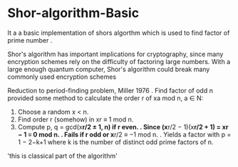 # Shor-algorithm-Basic


It a  a basic implementation of shors algorthm which is used to find factor of prime number .

Shor's algorithm has important implications for cryptography, since many encryption schemes rely on the difficulty of factoring large numbers. With a large enough quantum computer, Shor's algorithm could break many commonly used encryption schemes

Reduction to period-finding problem, Miller 1976
. Find factor of odd n provided some method to calculate the order r of xa mod n,
a ∈ N:
1. Choose a random x < n.
2. Find order r (somehow) in xr ≡ 1 mod n.
3. Compute p, q = gcd(x**r/2 ± 1, n) if r even.
. Since (x**r/2 − 1)(x**r/2 + 1) = xr − 1 ≡ 0 mod n.
. Fails if r odd or x**r/2 ≡ −1 mod n.
. Yields a factor with p = 1 − 2−k+1 where k is the number of distinct odd prime factors of n.


'this is classical part of the algorithm'
